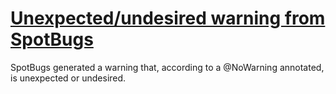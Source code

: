 # [Unexpected/undesired warning from SpotBugs](https://spotbugs.readthedocs.io/en/latest/bugDescriptions.html#FB_UNEXPECTED_WARNING)

SpotBugs generated a warning that, according to a @NoWarning annotated,
            is unexpected or undesired.